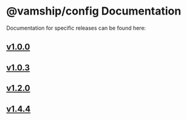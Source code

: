 # @vamship/config Documentation

Documentation for specific releases can be found here:

## [v1.0.0](./@vamship/config/1.0.0/index.html)
## [v1.0.3](./@vamship/config/1.0.3/index.html)
## [v1.2.0](./@vamship/config/1.2.0/index.html)
## [v1.4.4](./@vamship/config/1.4.4/index.html)
